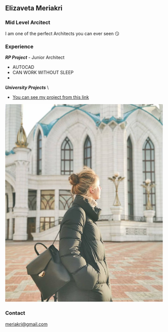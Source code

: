 ## Elizaveta Meriakri
### Mid Level Arcitect

I am one of the perfect Architects you can ever seen :smirk:

### **Experience**
_**RP Project**_ - Junior Architect
- AUTOCAD
- CAN WORK WITHOUT SLEEP
- 


_**University Projects**_ \
- [You can see my project from this link](/project.pdf) 


![Image](/photo.jpg)

### Contact
meriakri@gmail.com
